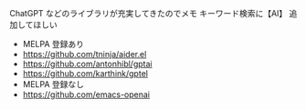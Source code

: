 ChatGPT などのライブラリが充実してきたのでメモ
キーワード検索に【AI】 追加してほしい

- MELPA 登録あり
- https://github.com/tninja/aider.el
- https://github.com/antonhibl/gptai
- https://github.com/karthink/gptel
- MELPA 登録なし
- https://github.com/emacs-openai
